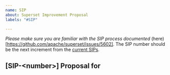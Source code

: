 ```yaml
---
name: SIP
about: Superset Improvement Proposal
labels: "#SIP"

---
```


*Please make sure you are familiar with the SIP process documented*
(here)[https://github.com/apache/superset/issues/5602]. The SIP number should be the next increment from the [current SIPs](https://github.com/apache/superset/issues?q=is%3Aissue+label%3Asip).

## [SIP-\<number>] Proposal for <title>

### Motivation

Description of the problem to be solved.

### Proposed Change

Describe how the feature will be implemented, or the problem will be solved. If possible, include mocks, screenshots, or screencasts (even if from different tools).

### New or Changed Public Interfaces

Describe any new additions to the model, views or `REST` endpoints. Describe any changes to existing visualizations, dashboards and React components. Describe changes that affect the Superset CLI and how Superset is deployed.

### New dependencies

Describe any `npm`/`PyPI` packages that are required. Are they actively maintained? What are their licenses?

### Migration Plan and Compatibility

Describe any database migrations that are necessary, or updates to stored URLs.

### Rejected Alternatives

Describe alternative approaches that were considered and rejected.
